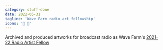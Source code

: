 ```yaml
---
category: stuff-done
date: 2022-05-31
tagline: 'Wave Farm radio art fellowship'
icons: '📡 🎨'
---
```


Archived and produced artworks for broadcast radio as Wave Farm's [2021-22 Radio Artist Fellow](https://wavefarm.org/radio/wgxc/calendar/x1x6q0)
